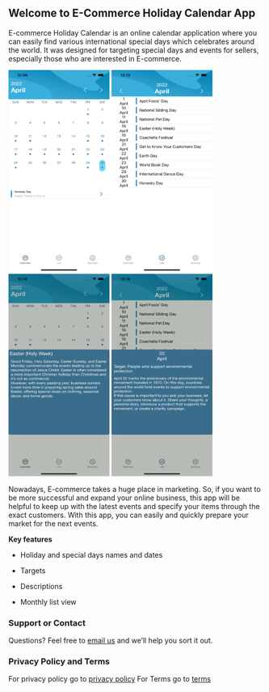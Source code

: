 ## Welcome to E-Commerce Holiday Calendar App


E-commerce Holiday Calendar is an online calendar application 
where you can easily find various international special days 
which celebrates around the world. It was designed for 
targeting special days and events for sellers, 
especially those who are interested in E-commerce.

<img src="1.png" width="200" height="400" />
<img src="2.png" width="200" height="400" />
<img src="3.png" width="200" height="400" />
<img src="4.png" width="200" height="400" />

Nowadays, E-commerce takes a huge place in marketing. So, if you want to be more successful and expand your online business, this app will be helpful to keep up with the latest events and specify your items through the exact customers. With this app, you can easily and quickly prepare your market for the next events. 

**Key features**

- Holiday and special days names and dates

- Targets

- Descriptions

- Monthly list view


### Support or Contact

Questions? Feel free to [email us](mailto:incidogukann@gmail.com?subject=About%20E%20Commerce%20Holiday%20Calendar) and we’ll help you sort it out.

### Privacy Policy and Terms

For privacy policy go to [privacy policy](https://github.com/dogukaninci/E-commerce-Holiday-Calendar/blob/gh-pages/Privacy%20Policy.md)
For Terms go to [terms](https://github.com/dogukaninci/E-commerce-Holiday-Calendar/blob/gh-pages/Terms.md)
